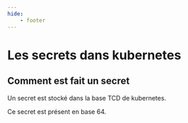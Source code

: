 ```yaml
---
hide:
    - footer
---
```


# Les secrets dans kubernetes

## Comment est fait un secret

Un secret est stocké dans la base TCD de kubernetes.

Ce secret est présent en base 64.

